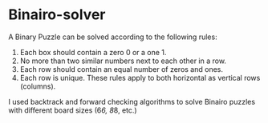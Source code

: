 # Binairo-solver
A Binary Puzzle can be solved according to the following rules:

1. Each box should contain a zero 0 or a one 1.
2. No more than two similar numbers next to each other in a row.
3. Each row should contain an equal number of zeros and ones.
4. Each row is unique. These rules apply to both horizontal as vertical rows (columns).

I used backtrack and forward checking algorithms to solve Binairo puzzles with different board sizes (6*6, 8*8, etc.)
